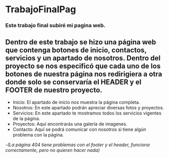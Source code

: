 # TrabajoFinalPag

### Este trabajo final subiré mi pagina web.

## Dentro de este trabajo se hizo una página web que contenga botones de inicio, contactos, servicios y un apartado de nosotros. Dentro del proyecto se nos especificó que cada uno de los botones de nuestra página nos redirigiera a otra donde solo se conservaría el HEADER y el FOOTER de nuestro proyecto.

- Inicio: El apartado de inicio nos muestra la página completa.
- Nosotros: En este apartado podrán apreciar diversas fotos y proyectos.
- Servicios: En este apartado te mostramos todos los servicios vigentes de la página.
- Proyectos: Aquí encontrarás una galería de imagenes.
- Contacto: Aquí se podrá comunicar con nosotros si tiene algún problema con la página.

-*(La página 404 tiene problemas con el footer y el header, funciona correctamente, pero no quieren hacer nada)*


